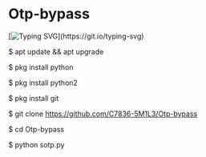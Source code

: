 # Otp-bypass

[![Typing SVG](https://readme-typing-svg.herokuapp.com/?lines=Advanced+otp+bypassing+tool!;Dont+use+illegal+activities!)](https://git.io/typing-svg)



$  apt update && apt upgrade

$  pkg install python

$  pkg install python2

$  pkg install git

$  git clone https://github.com/C7836-5M1L3/Otp-bypass

$  cd Otp-bypass

$  python sotp.py
